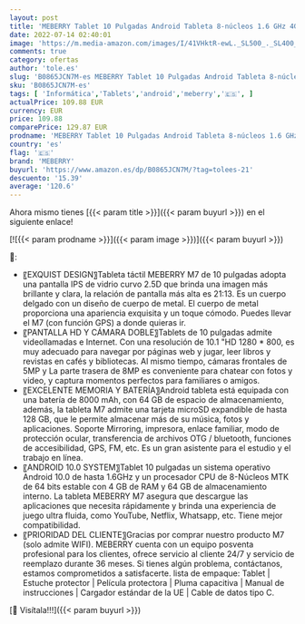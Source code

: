 ```yaml
---
layout: post
title: 'MEBERRY Tablet 10 Pulgadas Android Tableta 8-núcleos 1.6 GHz 4GB+64GB 128GB Expandible - Certificación GMS | 8000mAh | Bluetooth | Wi-Fi | Cámaras Duales | Tablets con Estuche Cuero+Bolígrafo - Azul'
date: 2022-07-14 02:40:01
image: 'https://m.media-amazon.com/images/I/41VHktR-ewL._SL500_._SL400_.jpg'
comments: true
category: ofertas
author: 'tole.es'
slug: 'B0865JCN7M-es MEBERRY Tablet 10 Pulgadas Android Tableta 8-núcleos 1.6...'
sku: 'B0865JCN7M-es'
tags: [ 'Informática','Tablets','android','meberry','🇪🇸', ]
actualPrice: 109.88 EUR
currency: EUR
price: 109.88
comparePrice: 129.87 EUR
prodname: 'MEBERRY Tablet 10 Pulgadas Android Tableta 8-núcleos 1.6 GHz 4GB+64GB 128GB Expandible - Certificación GMS | 8000mAh | Bluetooth | Wi-Fi | Cámaras Duales | Tablets con Estuche Cuero+Bolígrafo - Azul'
country: 'es'
flag: '🇪🇸'
brand: 'MEBERRY'
buyurl: 'https://www.amazon.es/dp/B0865JCN7M/?tag=tolees-21'
descuento: '15.39'
average: '120.6'
---
```


Ahora mismo tienes [{{< param title >}}]({{< param buyurl >}}) en el siguiente enlace!

[![{{< param prodname >}}]({{< param image >}})]({{< param buyurl >}})

🔎:

- 〖EXQUIST DESIGN〗Tableta táctil MEBERRY M7 de 10 pulgadas adopta una pantalla IPS de vidrio curvo 2.5D que brinda una imagen más brillante y clara, la relación de pantalla más alta es 21:13. Es un cuerpo delgado con un diseño de cuerpo de metal. El cuerpo de metal proporciona una apariencia exquisita y un toque cómodo. Puedes llevar el M7 (con función GPS) a donde quieras ir.
- 〖PANTALLA HD Y CÁMARA DOBLE〗Tablets de 10 pulgadas admite videollamadas e Internet. Con una resolución de 10.1 "HD 1280 * 800, es muy adecuado para navegar por páginas web y jugar, leer libros y revistas en cafés y bibliotecas. Al mismo tiempo, cámaras frontales de 5MP y La parte trasera de 8MP es conveniente para chatear con fotos y video, y captura momentos perfectos para familiares o amigos.
- 〖EXCELENTE MEMORIA Y BATERÍA〗Android tableta está equipada con una batería de 8000 mAh, con 64 GB de espacio de almacenamiento, además, la tableta M7 admite una tarjeta microSD expandible de hasta 128 GB, que le permite almacenar más de su música, fotos y aplicaciones. Soporte Mirroring, impresora, enlace familiar, modo de protección ocular, transferencia de archivos OTG / bluetooth, funciones de accesibilidad, GPS, FM, etc. Es un gran asistente para el estudio y el trabajo en línea.
- 〖ANDROID 10.0 SYSTEM〗Tablet 10 pulgadas un sistema operativo Android 10.0 de hasta 1.6GHz y un procesador CPU de 8-Núcleos MTK de 64 bits estable con 4 GB de RAM y 64 GB de almacenamiento interno. La tableta MEBERRY M7 asegura que descargue las aplicaciones que necesita rápidamente y brinda una experiencia de juego ultra fluida, como YouTube, Netflix, Whatsapp, etc. Tiene mejor compatibilidad.
- 〖PRIORIDAD DEL CLIENTE〗Gracias por comprar nuestro producto M7 (solo admite WIFI). MEBERRY cuenta con un equipo posventa profesional para los clientes, ofrece servicio al cliente 24/7 y servicio de reemplazo durante 36 meses. Si tienes algún problema, contáctanos, estamos comprometidos a satisfacerte. lista de empaque: Tablet | Estuche protector | Película protectora | Pluma capacitiva | Manual de instrucciones | Cargador estándar de la UE | Cable de datos tipo C.

[🛒 Visítala!!!]({{< param buyurl >}})
